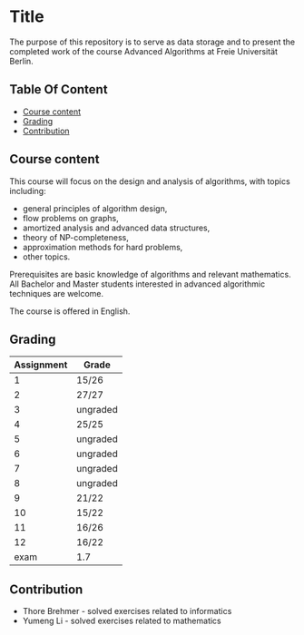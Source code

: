# Title

The purpose of this repository is to serve as data storage and to present the completed work of the course Advanced Algorithms at Freie Universität Berlin.

## Table Of Content

- [Course content](#course-content)
- [Grading](#grading)
- [Contribution](#contribution)


## Course content

This course will focus on the design and analysis of algorithms, with topics including:
- general principles of algorithm design,
- flow problems on graphs,
- amortized analysis and advanced data structures,
- theory of NP-completeness,
- approximation methods for hard problems,
- other topics.

Prerequisites are basic knowledge of algorithms and relevant mathematics. All Bachelor and Master students interested in advanced algorithmic techniques are welcome.

The course is offered in English.


## Grading

| Assignment  | Grade |
| ------------- | ------------- |
| 1  | 15/26  |
| 2  | 27/27  |
| 3  | ungraded  |
| 4  | 25/25  |
| 5  | ungraded  |
| 6  | ungraded  |
| 7  | ungraded  |
| 8  | ungraded  |
| 9  | 21/22  |
| 10  | 15/22  |
| 11  | 16/26  |
| 12  | 16/22  |
| exam  | 1.7  |


## Contribution

* Thore Brehmer - solved exercises related to informatics
* Yumeng Li - solved exercises related to mathematics